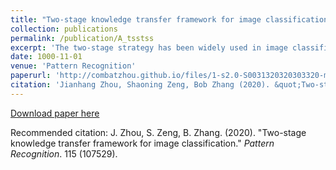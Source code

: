```yaml
---
title: "Two-stage knowledge transfer framework for image classification"
collection: publications
permalink: /publication/A_tsstss
excerpt: 'The two-stage strategy has been widely used in image classification. However, these methods barely take the classification criteria of the first stage into consideration in the second prediction stage. In this paper, we propose a novel Two-Stage Representation method (TSR), and convert it to a Single-Teacher SingleStudent (STSS) problem in our two-stage knowledge transfer framework for image classification.'
date: 1000-11-01
venue: 'Pattern Recognition'
paperurl: 'http://combatzhou.github.io/files/1-s2.0-S0031320320303320-main.pdf'
citation: 'Jianhang Zhou, Shaoning Zeng, Bob Zhang (2020). &quot;Two-stage knowledge transfer framework for image classification.&quot; <i>Pattern Recognition</i>. 107(107529).'
---
```


[Download paper here](http://combatzhou.github.io/files/1-s2.0-S0031320320303320-main.pdf)

Recommended citation: J. Zhou, S. Zeng, B. Zhang. (2020). &quot;Two-stage knowledge transfer framework for image classification.&quot; <i>Pattern Recognition</i>. 115 (107529).
